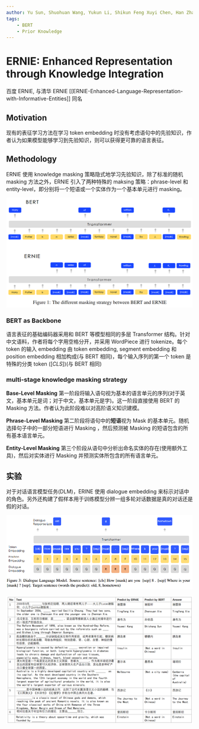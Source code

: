 ```yaml
---
author: Yu Sun, Shuohuan Wang, Yukun Li, Shikun Feng Xuyi Chen, Han Zhang, Xin Tian, Danxiang Zhu, Hao Tian, Hua Wu
tags:
    - BERT
    - Prior Knowledge
---
```

# ERNIE: Enhanced Representation through Knowledge Integration

百度 ERNIE, 与清华 ERNIE [[ERNIE-Enhanced-Language-Representation-with-Informative-Entities]] 同名

<!--more-->

## Motivation

现有的表征学习方法在学习 token embedding 时没有考虑语句中的先验知识，作者认为如果模型能够学习到先验知识，则可以获得更可靠的语言表征。

## Methodology

ERNIE 使用 knowledge masking 策略隐式地学习先验知识，除了标准的随机 masking 方法之外，ERNIE 引入了两种特殊的 maksing 策略：phrase-level 和 entity-level，即分别将一个短语或一个实体作为一个基本单元进行 masking。

![BERT and ERNIE](ERNIE-Enhanced-Representation-through-Knowledge-Integration/1.png)

### BERT as Backbone

语言表征的基础编码器采用和 BERT 等模型相同的多层 Transformer 结构。针对中文语料，作者将每个字用空格分开，并采用 WordPiece 进行 tokenize。每个 token 的输入 embedding 由 token embedding, segment embedding 和 position embedding 相加构成(与 BERT 相同)，每个输入序列的第一个 token 是特殊的分类 token ($[CLS]$)(与 BERT 相同)

### multi-stage knowledge masking strategy

**Base-Level Masking** 第一阶段将输入语句视为基本的语言单元的序列(对于英文，基本单元是词；对于中文，基本单元是字)。这一阶段直接使用 BERT 的 Masking 方法。作者认为此阶段难以对高阶语义知识建模。

**Phrase-Level Masking** 第二阶段将语句中的**短语**视为 Mask 的基本单元。随机选择句子中的一部分短语进行 Masking ，然后预测被 Masking 的短语包含的所有基本语言单元。

**Entity-Level Masking** 第三个阶段从语句中分析出命名实体的存在(使用额外工具)，然后对实体进行 Masking 并预测实体所包含的所有语言单元。

## 实验

对于对话语言模型任务(DLM)，ERINE 使用 dialogue embedding 来标示对话中的角色。另外还构建了假样本用于训练模型分辨一组多轮对话数据是真的对话还是假的对话。

![Dialogue Language Model](ERNIE-Enhanced-Representation-through-Knowledge-Integration/2.png)

![test](ERNIE-Enhanced-Representation-through-Knowledge-Integration/3.png)